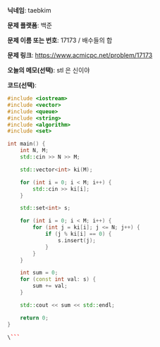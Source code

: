 **닉네임**: taebkim

**문제 플랫폼**: 백준

**문제 이름 또는 번호**: 17173 / 배수들의 합

**문제 링크**: https://www.acmicpc.net/problem/17173

**오늘의 메모(선택)**: stl 은 신이야

**코드(선택)**:

```c++
#include <iostream>
#include <vector>
#include <queue>
#include <string>
#include <algorithm>
#include <set>

int main() {
    int N, M;
    std::cin >> N >> M;

    std::vector<int> ki(M);

    for (int i = 0; i < M; i++) {
        std::cin >> ki[i];
    }

    std::set<int> s;

    for (int i = 0; i < M; i++) {
        for (int j = ki[i]; j <= N; j++) {
            if (j % ki[i] == 0) {
                s.insert(j);
            }
        }
    }

    int sum = 0;
    for (const int val: s) {
        sum += val;
    }

    std::cout << sum << std::endl;

    return 0;
}

\```